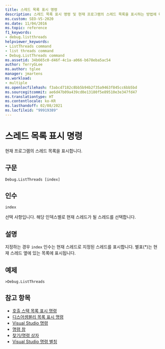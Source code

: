 ```yaml
---
title: 스레드 목록 표시 명령
description: 스레드 목록 표시 명령 및 현재 프로그램의 스레드 목록을 표시하는 방법에 대해 알아봅니다.
ms.custom: SEO-VS-2020
ms.date: 11/04/2016
ms.topic: reference
f1_keywords:
- debug.listthreads
helpviewer_keywords:
- ListThreads command
- list threads command
- Debug.ListThreads command
ms.assetid: 34b665c0-d46f-4c1a-a066-b678eba5ac54
author: TerryGLee
ms.author: tglee
manager: jmartens
ms.workload:
- multiple
ms.openlocfilehash: f3abcd7182c8bb5b94b2f35a9463f845cc6bb5bd
ms.sourcegitcommit: ae6d47b09a439cd0e13180f5e89510e3e347fd47
ms.translationtype: HT
ms.contentlocale: ko-KR
ms.lasthandoff: 02/08/2021
ms.locfileid: "99919389"
---
```

# <a name="list-threads-command"></a>스레드 목록 표시 명령
현재 프로그램의 스레드 목록을 표시합니다.

## <a name="syntax"></a>구문

```
Debug.ListThreads [index]
```

## <a name="arguments"></a>인수
`index`

선택 사항입니다. 해당 인덱스별로 현재 스레드가 될 스레드를 선택합니다.

## <a name="remarks"></a>설명
지정하는 경우 `index` 인수는 현재 스레드로 지정된 스레드를 표시합니다. 별표(*)는 현재 스레드 옆에 있는 목록에 표시됩니다.

## <a name="example"></a>예제

```
>Debug.ListThreads
```

## <a name="see-also"></a>참고 항목

- [호출 스택 목록 표시 명령](../../ide/reference/list-call-stack-command.md)
- [디스어셈블리 목록 표시 명령](../../ide/reference/list-disassembly-command.md)
- [Visual Studio 명령](../../ide/reference/visual-studio-commands.md)
- [명령 창](../../ide/reference/command-window.md)
- [찾기/명령 상자](../../ide/find-command-box.md)
- [Visual Studio 명령 별칭](../../ide/reference/visual-studio-command-aliases.md)
